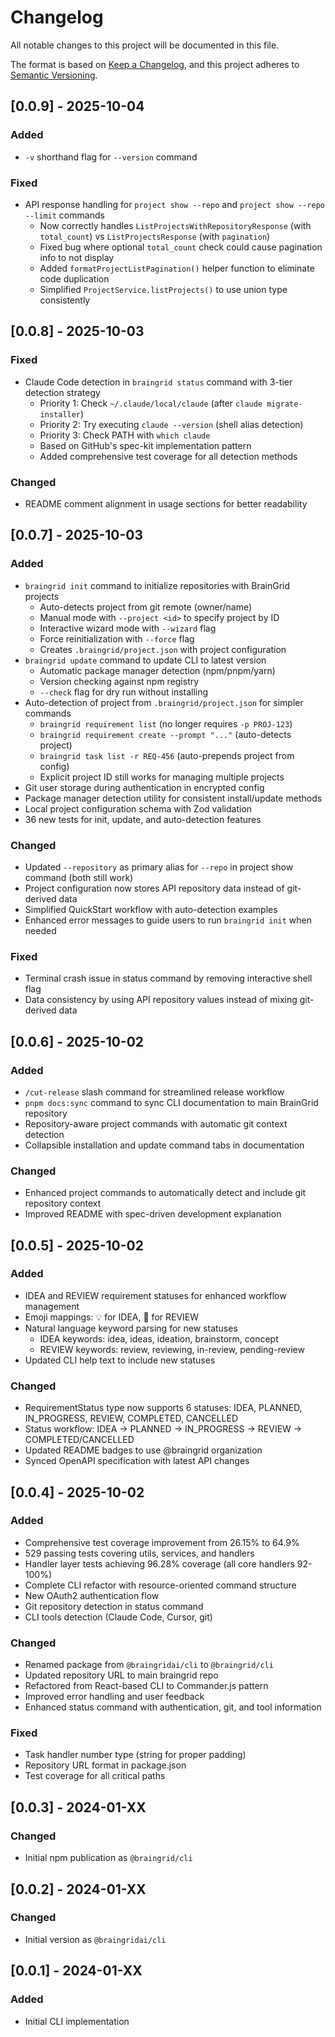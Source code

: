 # Changelog

All notable changes to this project will be documented in this file.

The format is based on [Keep a Changelog](https://keepachangelog.com/en/1.0.0/),
and this project adheres to [Semantic Versioning](https://semver.org/spec/v2.0.0.html).

## [0.0.9] - 2025-10-04

### Added
- `-v` shorthand flag for `--version` command

### Fixed
- API response handling for `project show --repo` and `project show --repo --limit` commands
  - Now correctly handles `ListProjectsWithRepositoryResponse` (with `total_count`) vs `ListProjectsResponse` (with `pagination`)
  - Fixed bug where optional `total_count` check could cause pagination info to not display
  - Added `formatProjectListPagination()` helper function to eliminate code duplication
  - Simplified `ProjectService.listProjects()` to use union type consistently

## [0.0.8] - 2025-10-03

### Fixed
- Claude Code detection in `braingrid status` command with 3-tier detection strategy
  - Priority 1: Check `~/.claude/local/claude` (after `claude migrate-installer`)
  - Priority 2: Try executing `claude --version` (shell alias detection)
  - Priority 3: Check PATH with `which claude`
  - Based on GitHub's spec-kit implementation pattern
  - Added comprehensive test coverage for all detection methods

### Changed
- README comment alignment in usage sections for better readability

## [0.0.7] - 2025-10-03

### Added
- `braingrid init` command to initialize repositories with BrainGrid projects
  - Auto-detects project from git remote (owner/name)
  - Manual mode with `--project <id>` to specify project by ID
  - Interactive wizard mode with `--wizard` flag
  - Force reinitialization with `--force` flag
  - Creates `.braingrid/project.json` with project configuration
- `braingrid update` command to update CLI to latest version
  - Automatic package manager detection (npm/pnpm/yarn)
  - Version checking against npm registry
  - `--check` flag for dry run without installing
- Auto-detection of project from `.braingrid/project.json` for simpler commands
  - `braingrid requirement list` (no longer requires `-p PROJ-123`)
  - `braingrid requirement create --prompt "..."` (auto-detects project)
  - `braingrid task list -r REQ-456` (auto-prepends project from config)
  - Explicit project ID still works for managing multiple projects
- Git user storage during authentication in encrypted config
- Package manager detection utility for consistent install/update methods
- Local project configuration schema with Zod validation
- 36 new tests for init, update, and auto-detection features

### Changed
- Updated `--repository` as primary alias for `--repo` in project show command (both still work)
- Project configuration now stores API repository data instead of git-derived data
- Simplified QuickStart workflow with auto-detection examples
- Enhanced error messages to guide users to run `braingrid init` when needed

### Fixed
- Terminal crash issue in status command by removing interactive shell flag
- Data consistency by using API repository values instead of mixing git-derived data

## [0.0.6] - 2025-10-02

### Added
- `/cut-release` slash command for streamlined release workflow
- `pnpm docs:sync` command to sync CLI documentation to main BrainGrid repository
- Repository-aware project commands with automatic git context detection
- Collapsible installation and update command tabs in documentation

### Changed
- Enhanced project commands to automatically detect and include git repository context
- Improved README with spec-driven development explanation

## [0.0.5] - 2025-10-02

### Added
- IDEA and REVIEW requirement statuses for enhanced workflow management
- Emoji mappings: 💡 for IDEA, 👀 for REVIEW
- Natural language keyword parsing for new statuses
  - IDEA keywords: idea, ideas, ideation, brainstorm, concept
  - REVIEW keywords: review, reviewing, in-review, pending-review
- Updated CLI help text to include new statuses

### Changed
- RequirementStatus type now supports 6 statuses: IDEA, PLANNED, IN_PROGRESS, REVIEW, COMPLETED, CANCELLED
- Status workflow: IDEA → PLANNED → IN_PROGRESS → REVIEW → COMPLETED/CANCELLED
- Updated README badges to use @braingrid organization
- Synced OpenAPI specification with latest API changes

## [0.0.4] - 2025-10-02

### Added
- Comprehensive test coverage improvement from 26.15% to 64.9%
- 529 passing tests covering utils, services, and handlers
- Handler layer tests achieving 96.28% coverage (all core handlers 92-100%)
- Complete CLI refactor with resource-oriented command structure
- New OAuth2 authentication flow
- Git repository detection in status command
- CLI tools detection (Claude Code, Cursor, git)

### Changed
- Renamed package from `@braingridai/cli` to `@braingrid/cli`
- Updated repository URL to main braingrid repo
- Refactored from React-based CLI to Commander.js pattern
- Improved error handling and user feedback
- Enhanced status command with authentication, git, and tool information

### Fixed
- Task handler number type (string for proper padding)
- Repository URL format in package.json
- Test coverage for all critical paths

## [0.0.3] - 2024-01-XX

### Changed
- Initial npm publication as `@braingrid/cli`

## [0.0.2] - 2024-01-XX

### Changed
- Initial version as `@braingridai/cli`

## [0.0.1] - 2024-01-XX

### Added
- Initial CLI implementation
